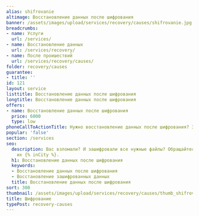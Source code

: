 ```yaml
---
alias: shifrovanie
altimage: Восстановление данных после шифрования
banner: /assets/images/upload/services/recovery/causes/shifrovanie.jpg
breadcrumbs:
- name: Услуги
  url: /services/
- name: Восстановление данных
  url: /services/recovery/
- name: После проишествий
  url: /services/recovery/causes/
folder: recovery/causes
guarantee:
- title: ''
id: 121
layout: service
listtitle: Восстановление данных после шифрования
longtitle: Восстановление данных после шифрования
offers:
- name: Восстановление данных после шифрования
  price: 6000
  type: low
phoneCallToActionTitle: Нужно восстановление данных после шифрования? Звоните!
popular: 'false'
section: /services
seo:
  description: Вас взломали? И зашифровали все нужные файлы? Обращайтесь и мы восстановим
    их {% inCity %}.
  h1: Восстановление данных после шифрования
  keywords:
  - Восстановление данных после шифрования
  - Восстановление зашифрованных данных
  title: Восстановление данных после шифрования
sort: 300
thumbnail: /assets/images/upload/services/recovery/causes/thumb_shifrovanie.jpg
title: Шифрование
typePost: recovery-causes
---
```

